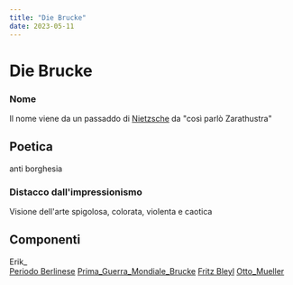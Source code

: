 ```yaml
---
title: "Die Brucke"
date: 2023-05-11
---
```

# Die Brucke

### Nome
Il nome viene da un passaddo di [Nietzsche](/notes/Nietzsche) da "così parlò Zarathustra"


## Poetica

anti borghesia

### Distacco dall'impressionismo
Visione dell'arte spigolosa, colorata, violenta e caotica

## Componenti
Erik_  
[Periodo Berlinese](/notes/Periodo_Berlinese)
[Prima_Guerra_Mondiale_Brucke](/notes/Prima_Guerra_Mondiale_Brucke)
[Fritz Bleyl](/notes/Fritz_Bleyl)
[Otto_Mueller](/notes/Otto_Mueller)


